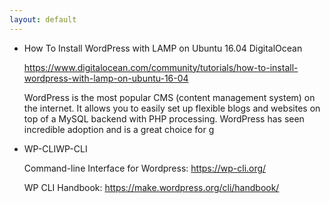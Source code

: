 ```yaml
---
layout: default
---
```


- How To Install WordPress with LAMP on Ubuntu 16.04 DigitalOcean
  
   https://www.digitalocean.com/community/tutorials/how-to-install-wordpress-with-lamp-on-ubuntu-16-04
  
   WordPress is the most popular CMS (content management system) on the internet. It allows you to easily set up flexible blogs and websites on top of a MySQL backend with PHP processing. WordPress has seen incredible adoption and is a great choice for g

- WP-CLIWP-CLI
  
   Command-line Interface for Wordpress: https://wp-cli.org/
  
   WP CLI Handbook: https://make.wordpress.org/cli/handbook/
